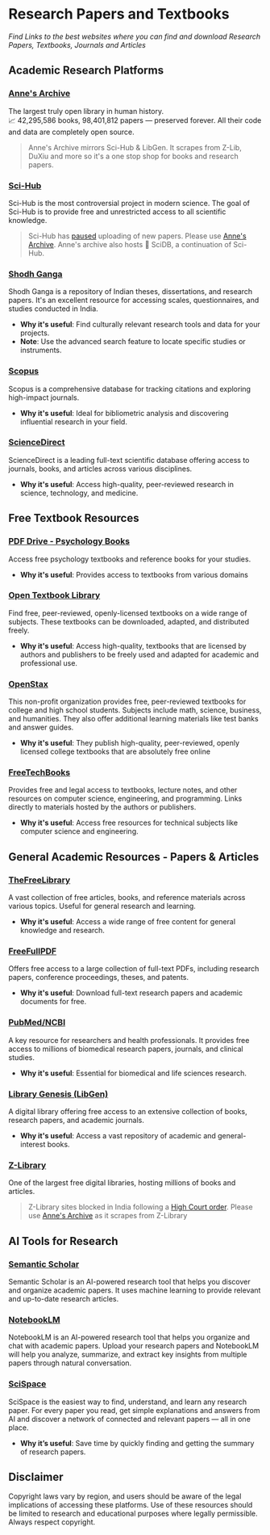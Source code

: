 # Research Papers and Textbooks
*Find Links to the best websites where you can find and download Research Papers, Textbooks, Journals and Articles*

## Academic Research Platforms

### **[Anne's Archive](https://annas-archive.org/)** <Badge type="info" text="⭐️" />
The largest truly open library in human history. <br>
📈 42,295,586 books, 98,401,812 papers — preserved forever. All their code and data are completely open source. 

> Anne's Archive mirrors Sci-Hub & LibGen. It scrapes from Z-Lib, DuXiu and more so it's a one stop shop for books and research papers.

### **[Sci-Hub](https://sci-hub.se/)**  
Sci-Hub is the most controversial project in modern science. The goal of Sci-Hub is to provide free and unrestricted access to all scientific knowledge.

> Sci-Hub has [paused](https://www.reddit.com/r/scihub/comments/lofj0r/announcement_scihub_has_been_paused_no_new/) uploading of new papers. Please use [Anne's Archive](#anne-s-archive). Anne's archive also hosts 🧬 SciDB, a continuation of Sci-Hub.

### **[Shodh Ganga](https://shodhganga.inflibnet.ac.in/)**  
Shodh Ganga is a repository of Indian theses, dissertations, and research papers. It's an excellent resource for accessing scales, questionnaires, and studies conducted in India.  
- **Why it's useful**: Find culturally relevant research tools and data for your projects.  
- **Note**: Use the advanced search feature to locate specific studies or instruments.  

### **[Scopus](https://www.scopus.com/)**  
Scopus is a comprehensive database for tracking citations and exploring high-impact journals.  
- **Why it's useful**: Ideal for bibliometric analysis and discovering influential research in your field.  

### **[ScienceDirect](https://www.sciencedirect.com/)**  
ScienceDirect is a leading full-text scientific database offering access to journals, books, and articles across various disciplines.  
- **Why it's useful**: Access high-quality, peer-reviewed research in science, technology, and medicine.  


## Free Textbook Resources

### **[PDF Drive - Psychology Books](https://www.pdfdrive.to/categories/65-psychology)**  
Access free psychology textbooks and reference books for your studies.  
- **Why it's useful**: Provides access to textbooks from various domains

### **[Open Textbook Library](https://open.umn.edu/opentextbooks/subjects)**  
Find free, peer-reviewed, openly-licensed textbooks on a wide range of subjects. These textbooks can be downloaded, adapted, and distributed freely.  
- **Why it's useful**: Access high-quality, textbooks that are licensed by authors and publishers to be freely used and adapted for academic and professional use.  

### **[OpenStax](https://openstax.org/)**  
This non-profit organization provides free, peer-reviewed textbooks for college and high school students. Subjects include math, science, business, and humanities. They also offer additional learning materials like test banks and answer guides.  
- **Why it's useful**: They publish high-quality, peer-reviewed, openly licensed college textbooks that are absolutely free online 

### **[FreeTechBooks](http://www.freetechbooks.com/)**  
Provides free and legal access to textbooks, lecture notes, and other resources on computer science, engineering, and programming. Links directly to materials hosted by the authors or publishers.  
- **Why it's useful**: Access free resources for technical subjects like computer science and engineering.  


## General Academic Resources - Papers & Articles

### **[TheFreeLibrary](https://www.thefreelibrary.com/)**  
A vast collection of free articles, books, and reference materials across various topics. Useful for general research and learning.  
- **Why it's useful**: Access a wide range of free content for general knowledge and research.  

### **[FreeFullPDF](https://www.freefullpdf.com/)**  
Offers free access to a large collection of full-text PDFs, including research papers, conference proceedings, theses, and patents.  
- **Why it's useful**: Download full-text research papers and academic documents for free.  

### **[PubMed/NCBI](https://pubmed.ncbi.nlm.nih.gov/)**  
A key resource for researchers and health professionals. It provides free access to millions of biomedical research papers, journals, and clinical studies.  
- **Why it's useful**: Essential for biomedical and life sciences research.  

### **[Library Genesis (LibGen)](https://libgen.li/)**  
A digital library offering free access to an extensive collection of books, research papers, and academic journals.  
- **Why it's useful**: Access a vast repository of academic and general-interest books.  

### **[Z-Library](https://z-lib.id)**  
One of the largest free digital libraries, hosting millions of books and articles.   

> Z-Library sites blocked in India following a [High Court order](https://entrackr.com/2022/08/exclusive-z-library-sites-blocked-in-india-following-court-order/). Please use [Anne's Archive](#anne-s-archive) as it scrapes from Z-Library


## AI Tools for Research

### **[Semantic Scholar](https://www.semanticscholar.org/)**  
Semantic Scholar is an AI-powered research tool that helps you discover and organize academic papers. It uses machine learning to provide relevant and up-to-date research articles.  

### **[NotebookLM](/OpenResources/Tools/NotebookLM)**  
NotebookLM is an AI-powered research tool that helps you organize and chat with academic papers. Upload your research papers and NotebookLM will help you analyze, summarize, and extract key insights from multiple papers through natural conversation.

### **[SciSpace](https://scispace.com/)**  
SciSpace is the easiest way to find, understand, and learn any research paper. For every paper you read, get simple explanations and answers from AI and discover a network of connected and relevant papers — all in one place.
- **Why it’s useful**: Save time by quickly finding and getting the summary of research papers.  



## Disclaimer

Copyright laws vary by region, and users should be aware of the legal implications of accessing these platforms.  Use of these resources should be limited to research and educational purposes where legally permissible.  Always respect copyright.